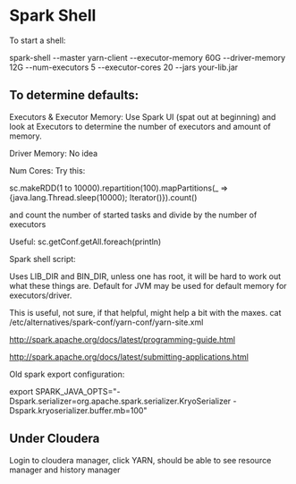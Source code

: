 
# Spark Shell

To start a shell:

spark-shell --master yarn-client --executor-memory 60G --driver-memory 12G --num-executors 5 --executor-cores 20 --jars your-lib.jar

## To determine defaults:

Executors & Executor Memory:
Use Spark UI (spat out at beginning) and look at Executors to determine the number of executors and amount of memory.

Driver Memory:
No idea

Num Cores:
Try this: 

sc.makeRDD(1 to 10000).repartition(100).mapPartitions(_ => {java.lang.Thread.sleep(10000); Iterator()}).count()

and count the number of started tasks and divide by the number of executors

Useful:
sc.getConf.getAll.foreach(println)

Spark shell script:

Uses LIB_DIR and BIN_DIR, unless one has root, it will be hard to work out what these things are.  Default for JVM may be used for default memory for executors/driver.



This is useful, not sure, if that helpful, might help a bit with the maxes.
cat /etc/alternatives/spark-conf/yarn-conf/yarn-site.xml

http://spark.apache.org/docs/latest/programming-guide.html

http://spark.apache.org/docs/latest/submitting-applications.html

Old spark export configuration:

export SPARK_JAVA_OPTS="-Dspark.serializer=org.apache.spark.serializer.KryoSerializer -Dspark.kryoserializer.buffer.mb=100"

## Under Cloudera

Login to cloudera manager, click YARN, should be able to see resource manager and history manager
